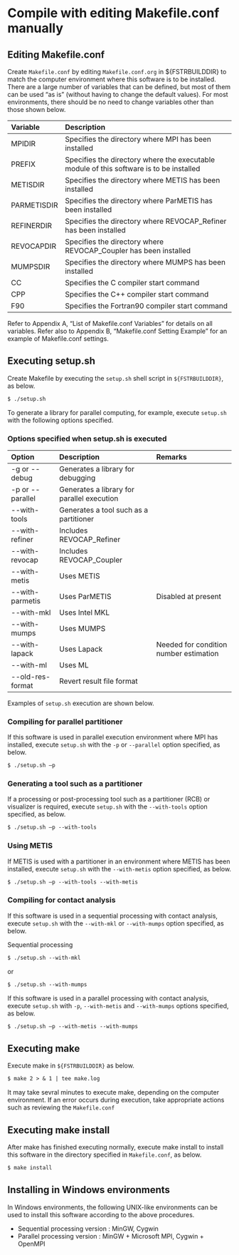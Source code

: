# Compile with editing Makefile.conf manually

## Editing Makefile.conf

Create `Makefile.conf` by editing `Makefile.conf.org` in ${FSTRBUILDDIR} to match the computer environment where this software is to be installed. There are a large number of variables that can be defined, but most of them can be used “as is” (without having to change the default values). For most environments, there should be no need to change variables other than those shown below.

| Variable | Description |
|:--|:--|
| MPIDIR | Specifies the directory where MPI has been installed |
| PREFIX | Specifies the directory where the executable module of this software is to be installed |
| METISDIR | Specifies the directory where METIS has been installed |
| PARMETISDIR | Specifies the directory where ParMETIS has been installed |
| REFINERDIR | Specifies the directory where REVOCAP\_Refiner has been installed |
| REVOCAPDIR | Specifies the directory where REVOCAP\_Coupler has been installed |
| MUMPSDIR | Specifies the directory where MUMPS has been installed |
| CC | Specifies the C compiler start command |
| CPP | Specifies the C++ compiler start command |
| F90 | Specifies the Fortran90 compiler start command |

Refer to Appendix A, “List of Makefile.conf Variables” for details on all variables. Refer also to Appendix B, “Makefile.conf Setting Example” for an example of Makefile.conf settings.

## Executing setup.sh

Create Makefile by executing the `setup.sh` shell script in `${FSTRBUILDDIR}`, as below.

```txt
$ ./setup.sh
```

To generate a library for parallel computing, for example, execute `setup.sh` with the following options specified.

### Options specified when setup.sh is executed

| Option | Description | Remarks |
|:--|:--|:--|
| -g or --debug | Generates a library for debugging |  |
| -p or --parallel | Generates a library for parallel execution |  |
| --with-tools | Generates a tool such as a partitioner |  |
| --with-refiner | Includes REVOCAP\_Refiner |  |
| --with-revocap | Includes REVOCAP\_Coupler |  |
| --with-metis | Uses METIS |  |
| --with-parmetis | Uses ParMETIS | Disabled at present |
| --with-mkl | Uses Intel MKL |  |
| --with-mumps | Uses MUMPS |  |
| --with-lapack | Uses Lapack | Needed for condition number estimation |
| --with-ml | Uses ML |  |
| --old-res-format | Revert result file format |  |

Examples of `setup.sh` execution are shown below.

### Compiling for parallel partitioner

If this software is used in parallel execution environment where MPI has installed, execute `setup.sh` with the `-p` or `--parallel` option specified, as below.

```txt
$ ./setup.sh –p
```

### Generating a tool such as a partitioner

If a processing or post-processing tool such as a partitioner (RCB) or visualizer is required, execute `setup.sh` with the `--with-tools` option specified, as below.

```txt
$ ./setup.sh –p --with-tools
```

### Using METIS

If METIS is used with a partitioner in an environment where METIS has been installed, execute `setup.sh` with the `--with-metis` option specified, as below.

```txt
$ ./setup.sh –p --with-tools --with-metis
```

### Compiling for contact analysis

If this software is used in a sequential processing with contact analysis, execute `setup.sh` with the `--with-mkl` or `--with-mumps` option specified, as below.

Sequential processing

```txt
$ ./setup.sh --with-mkl
```

or

```txt
$ ./setup.sh --with-mumps
```

If this software is used in a parallel processing with contact analysis, execute `setup.sh` with `-p`, `--with-metis` and `--with-mumps` options specified, as below.

```txt
$ ./setup.sh –p --with-metis --with-mumps
```

## Executing make

Execute make in `${FSTRBUILDDIR}` as below.

```txt
$ make 2 > & 1 | tee make.log
```

It may take sevral minutes to execute make, depending on the computer environment. If an error occurs during execution, take appropriate actions such as reviewing the `Makefile.conf`

## Executing make install

After make has finished executing normally, execute make install to install this software in the directory specified in `Makefile.conf`, as below.

```txt
$ make install
```

## Installing in Windows environments

In Windows environments, the following UNIX-like environments can be used to install this software according to the above procedures.

- Sequential processing version : MinGW, Cygwin
- Parallel processing version : MinGW + Microsoft MPI, Cygwin + OpenMPI

